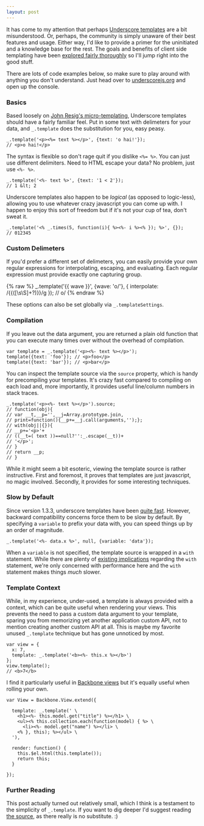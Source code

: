 ```yaml
---
layout: post
---
```


It has come to my attention that perhaps [Underscore templates][docs] are a bit
misunderstood.  Or, perhaps, the community is simply unaware of their best
features and usage.  Either way, I'd like to provide a primer for the
uninitiated and a knowledge base for the rest.  The goals and benefits of
client side templating have been [explored fairly thoroughly][js-templates] so
I'll jump right into the good stuff.

There are lots of code examples below, so make sure to play around with anything
you don't understand.  Just head over to [underscorejs.org](http://underscorejs.org)
and open up the console.

### Basics

Based loosely on [John Resig's micro-templating][micro-templating], Underscore
templates should have a fairly familiar feel.  Put in some text with delimeters
for your data, and `_.template` does the substitution for you, easy peasy.

    _.template('<p><%= text %></p>', {text: 'o hai!'});
    // <p>o hai!</p>

The syntax is flexible so don't rage quit if you dislike `<%= %>`.  You can
just use different delimiters.  Need to HTML escape your data?  No problem,
just use `<%- %>`.

    _.template('<%- text %>', {text: '1 < 2'});
    // 1 &lt; 2

Underscore templates also happen to be *logical* (as opposed to logic-less),
allowing you to use whatever crazy javascript you can come up with.  I happen
to enjoy this sort of freedom but if it's not your cup of tea, don't sweat it.

    _.template('<% _.times(5, function(i){ %><%- i %><% }); %>', {});
    // 012345

### Custom Delimeters

If you'd prefer a different set of delimeters, you can easily provide your own
regular expressions for interpolating, escaping, and evaluating.  Each regular
expression must provide exactly one capturing group.

{% raw %}
    _.template('{{ wave }}', {wave: 'o/'}, {
      interpolate: /\{\{([\s\S]+?)\}\}/g
    });
    // o/
{% endraw %}

These options can also be set globally via `_.templateSettings`.

### Compilation

If you leave out the data argument, you are returned a plain old function that
you can execute many times over without the overhead of compilation.

    var template = _.template('<p><%- text %></p>');
    template({text: 'foo'}); // <p>foo</p>
    template({text: 'bar'}); // <p>bar</p>

You can inspect the template source via the `source` property, which is handy
for precompiling your templates.  It's crazy fast compared to compiling on each
load and, more importantly, it provides useful line/column numbers in stack
traces.

    _.template('<p><%- text %></p>').source;
    // function(obj){
    // var __t,__p='',__j=Array.prototype.join,
    // print=function(){__p+=__j.call(arguments,'');};
    // with(obj||{}){
    // __p+='<p>'+
    // ((__t=( text ))==null?'':_.escape(__t))+
    // '</p>';
    // }
    // return __p;
    // }

While it might seem a bit esoteric, viewing the template source is rather
instructive.  First and foremost, it proves that templates are just javascript,
no magic involved.  Secondly, it provides for some interesting techniques.

### Slow by Default

Since version 1.3.3, underscore templates have been [quite fast][benchmark].
However, backward compatibility concerns force them to be slow by default.  By
specifying a `variable` to prefix your data with, you can speed things up by an
order of magnitude.

    _.template('<%- data.x %>', null, {variable: 'data'});

When a `variable` is not specified, the template source is wrapped in a `with`
statement.  While there are plenty of [existing
implications][with-considered-harmful] regarding the `with` statement, we're
only concerned with performance here and the `with` statement makes things
*much* slower.

### Template Context

While, in my experience, under-used, a template is always provided with a
context, which can be quite useful when rendering your views.  This prevents
the need to pass a custom data argument to your template, sparing you from
memorizing yet another application custom API, not to mention creating another
custom API at all.  This is maybe my favorite unused `_.template` technique but
has gone unnoticed by most.

    var view = {
      x: 7,
      template: _.template('<b><%- this.x %></b>')
    };
    view.template();
    // <b>7</b>

I find it particularly useful in [Backbone views][backbone-view] but it's
equally useful when rolling your own.

    var View = Backbone.View.extend({

      template: _.template(' \
        <h1><%- this.model.get("title") %></h1> \
        <ul><% this.collection.each(function(model) { %> \
          <li><%- model.get("name") %></li> \
        <% }, this); %></ul> \
      '),

      render: function() {
        this.$el.html(this.template());
        return this;
      }

    });

### Further Reading

This post actually turned out relatively small, which I think is a testament to
the simplicity of `_.template`.  If you want to dig deeper I'd suggest reading
[the source][underscorejs], as there really is no substitute.  :)

[underscorejs]: http://underscorejs.org/underscore.js
[backbone-view]: http://backbonejs.org#View
[with-considered-harmful]: http://yuiblog.com/blog/2006/04/11/with-statement-considered-harmful/
[escape]: http://underscorejs.org/#escape
[docs]: http://underscorejs.org/#template
[micro-templating]: http://ejohn.org/blog/javascript-micro-templating/
[js-templates]: http://www.garann.com/dev/2012/using-javascript-templates/
[benchmark]: http://jsperf.com/underscore-template-function-with-variable-setting
